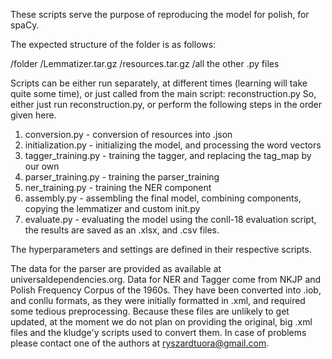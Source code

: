 These scripts serve the purpose of reproducing the model for polish, for spaCy.

The expected structure of the folder is as follows:

/folder
  /Lemmatizer.tar.gz
  /resources.tar.gz
  /all the other .py files

Scripts can be either run separately, at different times (learning will take quite some time), or just called from the main script: reconstruction.py
So, either just run reconstruction.py, or perform the following steps in the order given here.

1. conversion.py - conversion of resources into .json
2. initialization.py - initializing the model, and processing the word vectors
3. tagger_training.py - training the tagger, and replacing the tag_map by our own
4. parser_training.py - training the parser_training
5. ner_training.py - training the NER component
6. assembly.py - assembling the final model, combining components, copying the lemmatizer and custom init.py
7. evaluate.py - evaluating the model using the conll-18 evaluation script, the results are saved as an .xlsx, and .csv files.

The hyperparameters and settings are defined in their respective scripts.

The data for the parser are provided as available at universaldependencies.org. Data for NER and Tagger come from NKJP and Polish Frequency Corpus of the 1960s. They have been converted into .iob, and conllu formats, as they were initially formatted in .xml, and required some tedious preprocessing. Because these files are unlikely to get updated, at the moment we do not plan on providing the original, big .xml files and the kludge'y scripts used to convert them. In case of problems please contact one of the authors at ryszardtuora@gmail.com.
